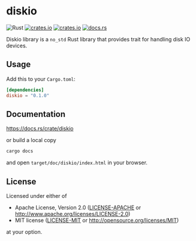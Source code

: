 # diskio

![Rust](https://github.com/kusstas/diskio/workflows/Rust/badge.svg)
[![crates.io](https://img.shields.io/crates/d/diskio.svg)](https://crates.io/crates/diskio)
[![crates.io](https://img.shields.io/crates/v/diskio.svg)](https://crates.io/crates/diskio)
[![docs.rs](https://docs.rs/diskio/badge.svg)](https://docs.rs/diskio)

Diskio library is a `no_std` Rust library that provides trait for handling disk IO devices.

## Usage

Add this to your `Cargo.toml`:

```toml
[dependencies]
diskio = "0.1.0"
```

## Documentation

https://docs.rs/crate/diskio

or build a local copy

```sh
cargo docs
```

and open `target/doc/diskio/index.html` in your browser.

## License

Licensed under either of

- Apache License, Version 2.0 ([LICENSE-APACHE](./LICENSE-APACHE) or
  http://www.apache.org/licenses/LICENSE-2.0)
- MIT license ([LICENSE-MIT](./LICENSE-MIT) or http://opensource.org/licenses/MIT)

at your option.
